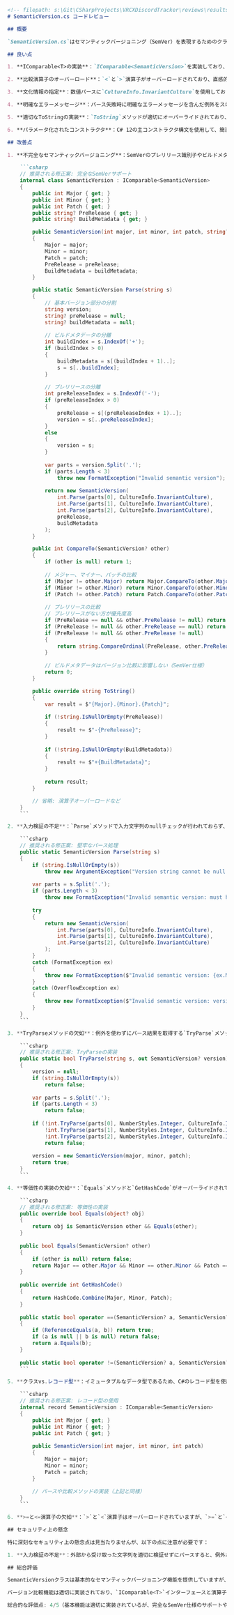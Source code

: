 ```markdown
<!-- filepath: s:\Git\CSharpProjects\VRCXDiscordTracker\reviews\results\program\SemanticVersion.md -->
# SemanticVersion.cs コードレビュー

## 概要

`SemanticVersion.cs`はセマンティックバージョニング（SemVer）を表現するためのクラスです。メジャー、マイナー、パッチの3つのバージョン番号を保持し、バージョン比較や文字列変換機能を提供しています。

## 良い点

1. **IComparable<T>の実装**：`IComparable<SemanticVersion>`を実装しており、バージョンの比較が可能になっています。

2. **比較演算子のオーバーロード**：`<`と`>`演算子がオーバーロードされており、直感的なバージョン比較が可能です。

3. **文化情報の指定**：数値パースに`CultureInfo.InvariantCulture`を使用しており、地域設定に依存しない一貫した動作を保証しています。

4. **明確なエラーメッセージ**：パース失敗時に明確なエラーメッセージを含んだ例外をスローしています。

5. **適切なToStringの実装**：`ToString`メソッドが適切にオーバーライドされており、標準的なバージョン形式の文字列表現を返します。

6. **パラメータ化されたコンストラクタ**：C# 12の主コンストラクタ構文を使用して、簡潔にパラメータを定義しています。

## 改善点

1. **不完全なセマンティックバージョニング**：SemVerのプレリリース識別子やビルドメタデータをサポートしていません。

    ```csharp
    // 推奨される修正案: 完全なSemVerサポート
    internal class SemanticVersion : IComparable<SemanticVersion>
    {
        public int Major { get; }
        public int Minor { get; }
        public int Patch { get; }
        public string? PreRelease { get; }
        public string? BuildMetadata { get; }

        public SemanticVersion(int major, int minor, int patch, string? preRelease = null, string? buildMetadata = null)
        {
            Major = major;
            Minor = minor;
            Patch = patch;
            PreRelease = preRelease;
            BuildMetadata = buildMetadata;
        }

        public static SemanticVersion Parse(string s)
        {
            // 基本バージョン部分の分割
            string version;
            string? preRelease = null;
            string? buildMetadata = null;
            
            // ビルドメタデータの分離
            int buildIndex = s.IndexOf('+');
            if (buildIndex > 0)
            {
                buildMetadata = s[(buildIndex + 1)..];
                s = s[..buildIndex];
            }
            
            // プレリリースの分離
            int preReleaseIndex = s.IndexOf('-');
            if (preReleaseIndex > 0)
            {
                preRelease = s[(preReleaseIndex + 1)..];
                version = s[..preReleaseIndex];
            }
            else
            {
                version = s;
            }
            
            var parts = version.Split('.');
            if (parts.Length < 3)
                throw new FormatException("Invalid semantic version");
                
            return new SemanticVersion(
                int.Parse(parts[0], CultureInfo.InvariantCulture),
                int.Parse(parts[1], CultureInfo.InvariantCulture),
                int.Parse(parts[2], CultureInfo.InvariantCulture),
                preRelease,
                buildMetadata
            );
        }

        public int CompareTo(SemanticVersion? other)
        {
            if (other is null) return 1;
            
            // メジャー、マイナー、パッチの比較
            if (Major != other.Major) return Major.CompareTo(other.Major);
            if (Minor != other.Minor) return Minor.CompareTo(other.Minor);
            if (Patch != other.Patch) return Patch.CompareTo(other.Patch);
            
            // プレリリースの比較
            // プレリリースがない方が優先度高
            if (PreRelease == null && other.PreRelease != null) return 1;
            if (PreRelease != null && other.PreRelease == null) return -1;
            if (PreRelease != null && other.PreRelease != null)
            {
                return string.CompareOrdinal(PreRelease, other.PreRelease);
            }
            
            // ビルドメタデータはバージョン比較に影響しない（SemVer仕様）
            return 0;
        }

        public override string ToString()
        {
            var result = $"{Major}.{Minor}.{Patch}";
            
            if (!string.IsNullOrEmpty(PreRelease))
            {
                result += $"-{PreRelease}";
            }
            
            if (!string.IsNullOrEmpty(BuildMetadata))
            {
                result += $"+{BuildMetadata}";
            }
            
            return result;
        }

        // 省略: 演算子オーバーロードなど
    }
    ```

2. **入力検証の不足**：`Parse`メソッドで入力文字列のnullチェックが行われておらず、`int.Parse`も例外をキャッチしていません。

    ```csharp
    // 推奨される修正案: 堅牢なパース処理
    public static SemanticVersion Parse(string s)
    {
        if (string.IsNullOrEmpty(s))
            throw new ArgumentException("Version string cannot be null or empty", nameof(s));
            
        var parts = s.Split('.');
        if (parts.Length < 3)
            throw new FormatException("Invalid semantic version: must have at least 3 parts");
            
        try
        {
            return new SemanticVersion(
                int.Parse(parts[0], CultureInfo.InvariantCulture),
                int.Parse(parts[1], CultureInfo.InvariantCulture),
                int.Parse(parts[2], CultureInfo.InvariantCulture)
            );
        }
        catch (FormatException ex)
        {
            throw new FormatException($"Invalid semantic version: {ex.Message}", ex);
        }
        catch (OverflowException ex)
        {
            throw new FormatException($"Invalid semantic version: version component too large", ex);
        }
    }
    ```

3. **TryParseメソッドの欠如**：例外を使わずにパース結果を取得する`TryParse`メソッドが実装されていません。

    ```csharp
    // 推奨される修正案: TryParseの実装
    public static bool TryParse(string s, out SemanticVersion? version)
    {
        version = null;
        if (string.IsNullOrEmpty(s))
            return false;
            
        var parts = s.Split('.');
        if (parts.Length < 3)
            return false;
            
        if (!int.TryParse(parts[0], NumberStyles.Integer, CultureInfo.InvariantCulture, out int major) ||
            !int.TryParse(parts[1], NumberStyles.Integer, CultureInfo.InvariantCulture, out int minor) ||
            !int.TryParse(parts[2], NumberStyles.Integer, CultureInfo.InvariantCulture, out int patch))
            return false;
            
        version = new SemanticVersion(major, minor, patch);
        return true;
    }
    ```

4. **等価性の実装の欠如**：`Equals`メソッドと`GetHashCode`がオーバーライドされておらず、`==`および`!=`演算子も定義されていません。

    ```csharp
    // 推奨される修正案: 等価性の実装
    public override bool Equals(object? obj)
    {
        return obj is SemanticVersion other && Equals(other);
    }
    
    public bool Equals(SemanticVersion? other)
    {
        if (other is null) return false;
        return Major == other.Major && Minor == other.Minor && Patch == other.Patch;
    }
    
    public override int GetHashCode()
    {
        return HashCode.Combine(Major, Minor, Patch);
    }
    
    public static bool operator ==(SemanticVersion? a, SemanticVersion? b)
    {
        if (ReferenceEquals(a, b)) return true;
        if (a is null || b is null) return false;
        return a.Equals(b);
    }
    
    public static bool operator !=(SemanticVersion? a, SemanticVersion? b) => !(a == b);
    ```

5. **クラスvs.レコード型**：イミュータブルなデータ型であるため、C#のレコード型を使用することでより簡潔な実装が可能です。

    ```csharp
    // 推奨される修正案: レコード型の使用
    internal record SemanticVersion : IComparable<SemanticVersion>
    {
        public int Major { get; }
        public int Minor { get; }
        public int Patch { get; }
        
        public SemanticVersion(int major, int minor, int patch)
        {
            Major = major;
            Minor = minor;
            Patch = patch;
        }
        
        // パースや比較メソッドの実装（上記と同様）
    }
    ```

6. **>=と<=演算子の欠如**：`>`と`<`演算子はオーバーロードされていますが、`>=`と`<=`はありません。

## セキュリティ上の懸念

特に深刻なセキュリティ上の懸念点は見当たりませんが、以下の点に注意が必要です：

1. **入力検証の不足**：外部から受け取った文字列を適切に検証せずにパースすると、例外が発生する可能性があります。特に`int.Parse`は不正な入力で`FormatException`や`OverflowException`をスローします。

## 総合評価

SemanticVersionクラスは基本的なセマンティックバージョニング機能を提供していますが、完全なSemVer仕様のサポート（プレリリース識別子やビルドメタデータ）がありません。また、等価性の実装や`TryParse`メソッドの追加など、使いやすさを向上させるための機能が不足しています。

バージョン比較機能は適切に実装されており、`IComparable<T>`インターフェースと演算子オーバーロードによって直感的な使用が可能です。しかし、入力検証を強化し、完全なSemVer仕様をサポートすることで、より堅牢で汎用的なクラスになるでしょう。

総合的な評価点: 4/5（基本機能は適切に実装されているが、完全なSemVer仕様のサポートや堅牢性に改善の余地がある）
```
